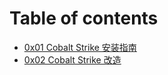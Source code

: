 # Table of contents

* [0x01 Cobalt Strike 安装指南](README.md)
* [0x02 Cobalt Strike 改造](0x02-cobalt-strike-gai-zao.md)
